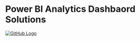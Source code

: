 # Power BI Analytics Dashbaord Solutions

[![GitHub Logo](https://github.com/logo.png)](https://github.com/sjpradhan/Dashboards/blob/gh-pages/Images/2022-05-17.png)
